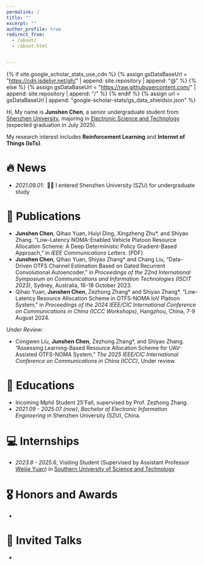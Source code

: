 ```yaml
---
permalink: /
title: ""
excerpt: ""
author_profile: true
redirect_from: 
  - /about/
  - /about.html


---
```


{% if site.google_scholar_stats_use_cdn %}
{% assign gsDataBaseUrl = "https://cdn.jsdelivr.net/gh/" | append: site.repository | append: "@" %}
{% else %}
{% assign gsDataBaseUrl = "https://raw.githubusercontent.com/" | append: site.repository | append: "/" %}
{% endif %}
{% assign url = gsDataBaseUrl | append: "google-scholar-stats/gs_data_shieldsio.json" %}

<span class='anchor' id='about-me'></span>

Hi, My name is **Junshen Chen**, a senior undergraduate student from [Shenzhen University](https://www.szu.edu.cn/), majoring in [Electronic Science and Technology](https://ceie.szu.edu.cn/) (expected graduation in July 2025).

My research interest includes **Reinforcement Learning** and **Internet of Things (IoTs)**. 


# 🔥 News

- *2021.09.01*: &nbsp;🎉🎉 I entered Shenzhen University (SZU) for undergraduate study


# 📝 Publications 

- **Junshen Chen**, Qihao Yuan, Huiyi Ding, Xingzheng Zhu\*, and Shiyao Zhang. “Low-Latency NOMA-Enabled Vehicle Platoon Resource Allocation Scheme: A Deep Deterministic Policy Gradient-Based Approach,” in *IEEE Communications Letters*. [PDF]
- **Junshen Chen**, Qihao Yuan, Shiyao Zhang\* and Chang Liu, “Data-Driven OTFS Channel Estimation Based on Gated Recurrent Convolutional Autoencoder,” in *Proceedings of the 22nd International Symposium on Communications and Information Technologies (ISCIT 2023)*, Sydney, Australia, 16-18 October 2023.
- Qihao Yuan, **Junshen Chen**, Zezhong Zhang\* and Shiyao Zhang\*. “Low-Latency Resource Allocation Scheme in OTFS-NOMA IoV Platoon System,” in *Proceedings of the 2024 IEEE/CIC International Conference on Communications in China (ICCC Workshops)*, Hangzhou, China, 7-9 August 2024.

*Under Review:*
- Congwen Liu, **Junshen Chen**, Zezhong Zhang\*, and Shiyao Zhang. “Assessing Learning-Based Resource Allocation Scheme for UAV-Assisted OTFS-NOMA System,” *The 2025 IEEE/CIC International Conference on Communications in China (ICCC)*, Under review.

# 📖 Educations

- Incoming Mphil Student 25'Fall, supervised by Prof. Zezhong Zhang.
- *2021.09 - 2025.07 (now)*, *Bachelor of Electronic Information Engineering* in Shenzhen University (SZU), China.


# 💻 Internships

- *2023.8 - 2025.6*, Visiting Student (Supervised by Assistant Professor [Weijie Yuan](https://sites.google.com/view/weijie-yuan/home)) in [Southern University of Science and Technology](https://www.sustech.edu.cn/)


# 🎖 Honors and Awards

- 


# 💬 Invited Talks

- 

